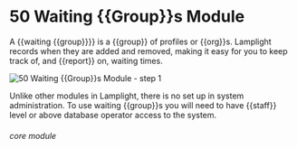 # 50 Waiting {{Group}}s Module

A {{waiting {{group}}}} is a {{group}} of profiles or {{org}}s. Lamplight records when they are added and removed, making it easy for you to keep track of, and {{report}} on, waiting times.

![50 Waiting {{Group}}s Module - step 1](50_Waiting_Lists_Module_im_1.png)

Unlike other modules in Lamplight, there is no set up in system administration.
To use waiting {{group}}s you will need to have {{staff}} level or above database operator access to the system.


###### core module